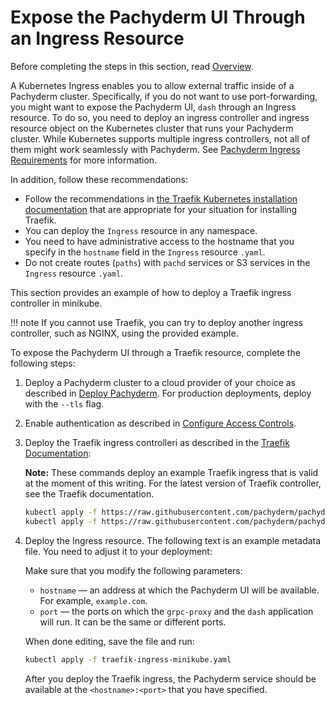# Expose the Pachyderm UI Through an Ingress Resource

Before completing the steps in this section, read [Overview](../configure-external-access/).

A Kubernetes Ingress enables you to allow external traffic inside
of a Pachyderm cluster. Specifically, if you do not want to use
port-forwarding, you might want to expose the Pachyderm UI, `dash`
through an Ingress resource. To do so, you need to deploy an ingress
controller and ingress resource object on the Kubernetes cluster that
runs your Pachyderm cluster. While Kubernetes supports multiple ingress
controllers, not all of them might work seamlessly with Pachyderm.
See [Pachyderm Ingress Requirements](../configure-external-access/#pachyderm-ingress-requirements/) for more information.

In addition, follow these recommendations:

* Follow the recommendations in [the Traefik Kubernetes installation documentation](https://docs.traefik.io/v1.7/user-guide/kubernetes/#deploy-traefik-using-a-deployment-or-daemonset)  that are appropriate for your situation
for installing Traefik.
* You can deploy the `Ingress` resource in any namespace.
* You need to have administrative access to the hostname that you
specify in the `hostname` field in the `Ingress` resource `.yaml`.
* Do not create routes (`paths`) with `pachd` services or S3 services
in the `Ingress` resource `.yaml`.

This section provides an example of how to deploy a Traefik ingress
controller in minikube.

!!! note
    If you cannot use Traefik, you can try to deploy another ingress
    controller, such as NGINX, using the provided example.

To expose the Pachyderm UI through a Traefik resource, complete
the following steps:

1. Deploy a Pachyderm cluster to a cloud provider of your choice as
described in [Deploy Pachyderm](../../deploy/).
For production deployments, deploy with the `--tls` flag.
1. Enable authentication as described in [Configure Access Controls](../../../enterprise/auth/auth/).
1. Deploy the Traefik ingress controlleri as described in the [Traefik Documentation](https://docs.traefik.io/v1.7/user-guide/kubernetes/):

   **Note:** These commands deploy an example Traefik ingress that is
   valid at the moment of this writing. For the latest version
   of Traefik controller, see the Traefik documentation.

   ```bash
   kubectl apply -f https://raw.githubusercontent.com/pachyderm/pachyderm/master/examples/traefik-ingress/roles.yaml
   kubectl apply -f https://raw.githubusercontent.com/pachyderm/pachyderm/master/examples/traefik-ingress/traefik-daemonset.yaml
   ```

1. Deploy the Ingress resource. The following text is an example
metadata file. You need to adjust it to your deployment:

   <script src="https://gist.github.com/svekars/9c665571b665bbd999e050cb829adf2e.js"></script>

   Make sure that you modify the following parameters:

   * `hostname` — an address at which the Pachyderm UI will be
   available. For example, `example.com`.
   * `port` — the ports on which the `grpc-proxy` and the `dash`
   application will run. It can be the same or different ports.

   When done editing, save the file and run:

   ```bash
   kubectl apply -f traefik-ingress-minikube.yaml
   ```

   After you deploy the Traefik ingress, the Pachyderm service
   should be available at the `<hostname>:<port>` that you have
   specified.

